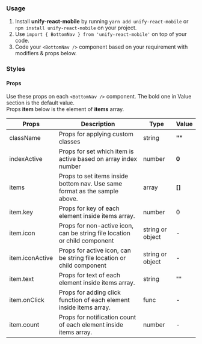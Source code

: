 ### Usage

1. Install **unify-react-mobile** by running `yarn add unify-react-mobile` or `npm install unify-react-mobile` on your project.
2. Use `import { BottomNav } from 'unify-react-mobile'` on top of your code.
3. Code your `<BottomNav />` component based on your requirement with modifiers & props below.



### Styles

#### Props

Use these props on each `<BottomNav />` component. The bold one in Value section is the default value.<br />
Props **item** below is the element of **items** array.

| Props            | Description                         | Type            | Value
|---------------------|----------------------------------|-----------------|---------------------|
| className   | Props for applying custom classes   | string            | **""**
| indexActive   | Props for set which item is active based on array index number   | number            | **0**
| items   | Props to set items inside bottom nav. Use same format as the sample above.   | array            | **[]**
| item.key   | Props for key of each element inside items array.   | number            | 0
| item.icon   | Props for non-active icon, can be string file location or child component  | string or object            | -
| item.iconActive   | Props for active icon, can be string file location or child component  | string or object            | -
| item.text   | Props for text of each element inside items array.   | string            | ""
| item.onClick   | Props for adding click function of each element inside items array.   | func            | -
| item.count   | Props for notification count of each element inside items array.  | number            | -
